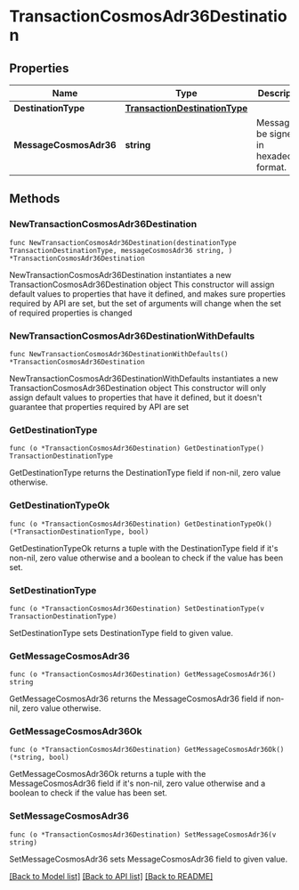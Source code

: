 # TransactionCosmosAdr36Destination

## Properties

Name | Type | Description | Notes
------------ | ------------- | ------------- | -------------
**DestinationType** | [**TransactionDestinationType**](TransactionDestinationType.md) |  | 
**MessageCosmosAdr36** | **string** | Message to be signed, in hexadecimal format. | 

## Methods

### NewTransactionCosmosAdr36Destination

`func NewTransactionCosmosAdr36Destination(destinationType TransactionDestinationType, messageCosmosAdr36 string, ) *TransactionCosmosAdr36Destination`

NewTransactionCosmosAdr36Destination instantiates a new TransactionCosmosAdr36Destination object
This constructor will assign default values to properties that have it defined,
and makes sure properties required by API are set, but the set of arguments
will change when the set of required properties is changed

### NewTransactionCosmosAdr36DestinationWithDefaults

`func NewTransactionCosmosAdr36DestinationWithDefaults() *TransactionCosmosAdr36Destination`

NewTransactionCosmosAdr36DestinationWithDefaults instantiates a new TransactionCosmosAdr36Destination object
This constructor will only assign default values to properties that have it defined,
but it doesn't guarantee that properties required by API are set

### GetDestinationType

`func (o *TransactionCosmosAdr36Destination) GetDestinationType() TransactionDestinationType`

GetDestinationType returns the DestinationType field if non-nil, zero value otherwise.

### GetDestinationTypeOk

`func (o *TransactionCosmosAdr36Destination) GetDestinationTypeOk() (*TransactionDestinationType, bool)`

GetDestinationTypeOk returns a tuple with the DestinationType field if it's non-nil, zero value otherwise
and a boolean to check if the value has been set.

### SetDestinationType

`func (o *TransactionCosmosAdr36Destination) SetDestinationType(v TransactionDestinationType)`

SetDestinationType sets DestinationType field to given value.


### GetMessageCosmosAdr36

`func (o *TransactionCosmosAdr36Destination) GetMessageCosmosAdr36() string`

GetMessageCosmosAdr36 returns the MessageCosmosAdr36 field if non-nil, zero value otherwise.

### GetMessageCosmosAdr36Ok

`func (o *TransactionCosmosAdr36Destination) GetMessageCosmosAdr36Ok() (*string, bool)`

GetMessageCosmosAdr36Ok returns a tuple with the MessageCosmosAdr36 field if it's non-nil, zero value otherwise
and a boolean to check if the value has been set.

### SetMessageCosmosAdr36

`func (o *TransactionCosmosAdr36Destination) SetMessageCosmosAdr36(v string)`

SetMessageCosmosAdr36 sets MessageCosmosAdr36 field to given value.



[[Back to Model list]](../README.md#documentation-for-models) [[Back to API list]](../README.md#documentation-for-api-endpoints) [[Back to README]](../README.md)


